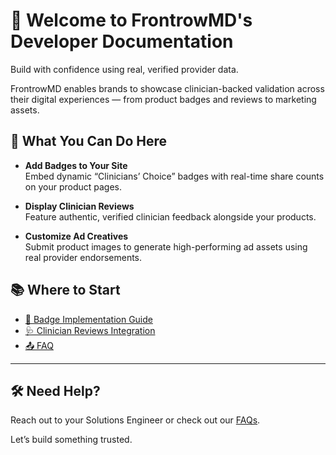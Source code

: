 # 👋 Welcome to FrontrowMD's Developer Documentation

Build with confidence using real, verified provider data.

FrontrowMD enables brands to showcase clinician-backed validation across their digital experiences — from product badges and reviews to marketing assets.



## 🚀 What You Can Do Here

- **Add Badges to Your Site**  
  Embed dynamic “Clinicians’ Choice” badges with real-time share counts on your product pages.

- **Display Clinician Reviews**  
  Feature authentic, verified clinician feedback alongside your products.

- **Customize Ad Creatives**  
  Submit product images to generate high-performing ad assets using real provider endorsements.

## 📚 Where to Start

- [🎯 Badge Implementation Guide](./devdocs.md)  
- [🩺 Clinician Reviews Integration](./reviews.md)  
- [📤 FAQ](./faq.md)

---

## 🛠 Need Help?

Reach out to your Solutions Engineer or check out our [FAQs](./faq.md).

Let’s build something trusted.
